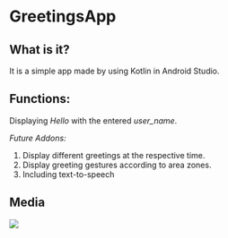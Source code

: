# GreetingsApp

## What is it?
It is a simple app made by using Kotlin in Android Studio.

## Functions: 
Displaying *Hello* with the entered *user_name*.

*Future Addons:*
1. Display different greetings at the respective time.
2. Display greeting gestures according to area zones.
3. Including text-to-speech

## Media
<img src=https://png.pngtree.com/thumb_back/fh260/background/20210809/pngtree-fluid-abstract-gradient-background-wallpaper-for-android-blue-and-pink-image_759648.jpg>
